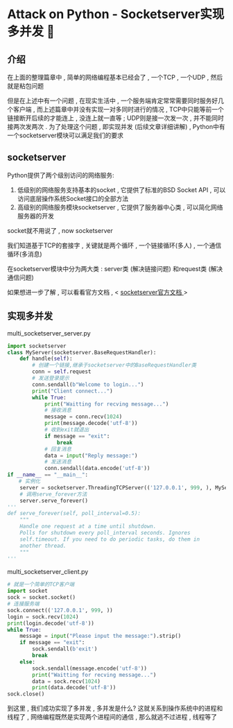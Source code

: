 #  Attack on Python - Socketserver实现多并发 🐍

## 介绍

在上面的整理篇章中 , 简单的网络编程基本已经会了 , 一个TCP , 一个UDP , 然后就是粘包问题

但是在上述中有一个问题 , 在现实生活中 , 一个服务端肯定常常需要同时服务好几个客户端 , 而上述篇章中并没有实现一对多同时进行的情况 , TCP中只能等前一个链接断开后续的才能连上 , 没连上就一直等 ; UDP则是接一次发一次 , 并不能同时接两次发两次 . 为了处理这个问题 , 即实现并发 (后续文章详细讲解) , Python中有一个socketserver模块可以满足我们的要求

## socketserver

Python提供了两个级别访问的网络服务:

1. 低级别的网络服务支持基本的socket , 它提供了标准的BSD Socket API , 可以访问底层操作系统Socket接口的全部方法
2. 高级别的网络服务模块socketserver , 它提供了服务器中心类 , 可以简化网络服务器的开发

socket就不用说了 , now socketserver

我们知道基于TCP的套接字 , 关键就是两个循环 , 一个链接循环(多人) , 一个通信循环(多消息)

在socketserver模块中分为两大类 : server类 (解决链接问题) 和request类 (解决通信问题) 

如果想进一步了解 , 可以看看官方文档 , < [socketserver官方文档 ](https://docs.python.org/3/library/socketserver.html?highlight=socketserver#module-socketserver)>

## 实现多并发

multi_socketserver_server.py

```python
import socketserver
class MyServer(socketserver.BaseRequestHandler):
    def handle(self):
        # 创建一个链接,继承于socketserver中的BaseRequestHandler类
        conn = self.request
        # 发送登录提示
        conn.sendall(b"Welcome to login...")
        print("Client connect...")
        while True:
            print("Waitting for recving message...")
            # 接收消息
            message = conn.recv(1024)
            print(message.decode('utf-8'))
            # 收到exit就退出
            if message == "exit":
                break
            # 回复消息
            data = input("Reply message:")
            # 发送消息
            conn.sendall(data.encode('utf-8'))
if __name__ == "__main__":
  　# 实例化
    server = socketserver.ThreadingTCPServer(('127.0.0.1', 999, ), MyServer)
    # 调用serve_forever方法
    server.serve_forever()
'''
def serve_forever(self, poll_interval=0.5):
	"""
	Handle one request at a time until shutdown.
    Polls for shutdown every poll_interval seconds. Ignores
    self.timeout. If you need to do periodic tasks, do them in
    another thread.
	"""
'''
```

multi_socketserver_client.py

```python
# 就是一个简单的TCP客户端
import socket
sock = socket.socket()
# 连接服务端
sock.connect(('127.0.0.1', 999, ))
login = sock.recv(1024)
print(login.decode('utf-8'))
while True:
    message = input("Please input the message:").strip()
    if message == "exit":
        sock.sendall(b'exit')
        break
    else:
        sock.sendall(message.encode('utf-8'))
        print("Waitting for recving message...")
        data = sock.recv(1024)
        print(data.decode('utf-8'))
sock.close()
```

到这里 , 我们成功实现了多并发 , 多并发是什么? 这就关系到操作系统中的进程和线程了 , 网络编程既然是实现两个进程间的通信 , 那么就逃不过进程 , 线程等了